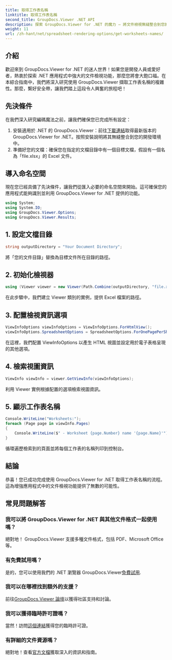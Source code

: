 ```yaml
---
title: 取得工作表名稱
linktitle: 取得工作表名稱
second_title: GroupDocs.Viewer .NET API
description: 探索 GroupDocs.Viewer for .NET 的魔力 – 將文件檢視無縫整合到您的應用程式中。立即免費試用！
weight: 11
url: /zh-hant/net/spreadsheet-rendering-options/get-worksheets-names/
---
```

## 介紹
歡迎來到 GroupDocs.Viewer for .NET 的迷人世界！如果您是開發人員或愛好者，熱衷於探索 .NET 應用程式中強大的文件檢視功能，那麼您將會大飽口福。在本綜合指南中，我們將深入研究使用 GroupDocs.Viewer 擷取工作表名稱的複雜性。那麼，繫好安全帶，讓我們踏上這段令人興奮的旅程吧！
## 先決條件
在我們深入研究編碼魔法之前，讓我們確保您已完成所有設定：
1. 安裝適用於 .NET 的 GroupDocs.Viewer：前往[下載連結](https://releases.groupdocs.com/viewer/net/)取得最新版本的 GroupDocs.Viewer for .NET。按照安裝說明將其無縫整合到您的開發環境中。
2. 準備好您的文檔：確保您在指定的文檔目錄中有一個目標文檔，假設有一個名為「file.xlsx」的 Excel 文件。
## 導入命名空間
現在您已經具備了先決條件，讓我們從匯入必要的命名空間來開始。這可確保您的應用程式能夠識別並利用 GroupDocs.Viewer for .NET 提供的功能。
```csharp
using System;
using System.IO;
using GroupDocs.Viewer.Options;
using GroupDocs.Viewer.Results;
```
## 1. 設定文檔目錄
```csharp
string outputDirectory = "Your Document Directory";
```
將「您的文件目錄」替換為目標文件所在目錄的路徑。
## 2. 初始化檢視器
```csharp
using (Viewer viewer = new Viewer(Path.Combine(outputDirectory, "file.xlsx")))
```
在此步驟中，我們建立 Viewer 類別的實例，提供 Excel 檔案的路徑。
## 3. 配置檢視資訊選項
```csharp
ViewInfoOptions viewInfoOptions = ViewInfoOptions.ForHtmlView();
viewInfoOptions.SpreadsheetOptions = SpreadsheetOptions.ForOnePagePerSheet();
```
在這裡，我們配置 ViewInfoOptions 以產生 HTML 視圖並設定用於電子表格呈現的其他選項。
## 4. 檢索視圖資訊
```csharp
ViewInfo viewInfo = viewer.GetViewInfo(viewInfoOptions);
```
利用 Viewer 實例根據配置的選項檢索視圖資訊。
## 5. 顯示工作表名稱
```csharp
Console.WriteLine("Worksheets:");
foreach (Page page in viewInfo.Pages)
{
    Console.WriteLine($" - Worksheet {page.Number} name '{page.Name}'");
}
```
循環遍歷檢索到的頁面並將每個工作表的名稱列印到控制台。
## 結論
恭喜！您已成功完成使用 GroupDocs.Viewer for .NET 取得工作表名稱的流程。這為增強應用程式中的文件檢視功能提供了無數的可能性。
## 常見問題解答
### 我可以將 GroupDocs.Viewer for .NET 與其他文件格式一起使用嗎？
絕對地！ GroupDocs.Viewer 支援多種文件格式，包括 PDF、Microsoft Office 等。
### 有免費試用嗎？
是的，您可以使用我們的 .NET 瀏覽器 GroupDocs.Viewer[免費試用](https://releases.groupdocs.com/).
### 我可以在哪裡找到額外的支援？
前往[GroupDocs.Viewer 論壇](https://forum.groupdocs.com/c/viewer/9)以獲得社區支持和討論。
### 我可以獲得臨時許可證嗎？
當然！訪問[這個連結](https://purchase.groupdocs.com/temporary-license/)獲得您的臨時許可證。
### 有詳細的文件資源嗎？
絕對地！查看[官方文檔](https://tutorials.groupdocs.com/viewer/net/)獲取深入的資訊和指南。